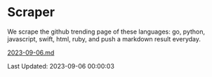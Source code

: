 # Scraper

We scrape the github trending page of these languages: go, python, javascript, swift, html, ruby, and push a markdown result everyday.

[2023-09-06.md](https://github.com/henson/Scraper/blob/master/2023-09-06.md)

Last Updated: 2023-09-06 00:00:03